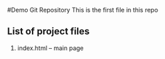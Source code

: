 
#Demo Git Repository
This is the first file in this repo

## List of project files
1. index.html – main page
